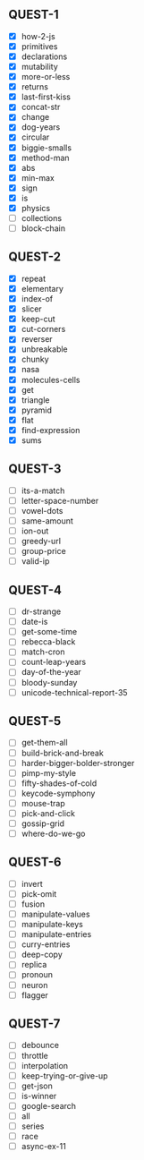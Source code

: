 ## QUEST-1
+   [x] how-2-js
+   [x] primitives
+   [x] declarations
+   [x] mutability
+   [x] more-or-less
+   [x] returns
+   [x] last-first-kiss
+   [x] concat-str
+   [x] change
+   [x] dog-years
+   [x] circular
+   [x] biggie-smalls
+   [x] method-man
+   [x] abs
+   [x] min-max
+   [x] sign
+   [x] is
+   [x] physics
+   [ ] collections
+   [ ] block-chain

## QUEST-2
+   [x] repeat
+   [x] elementary
+   [x] index-of
+   [x] slicer
+   [x] keep-cut
+   [x] cut-corners
+   [x] reverser
+   [x] unbreakable
+   [x] chunky
+   [x] nasa
+   [x] molecules-cells
+   [x] get
+   [x] triangle
+   [x] pyramid
+   [x] flat
+   [x] find-expression
+   [x] sums

## QUEST-3
+   [ ] its-a-match
+   [ ] letter-space-number
+   [ ] vowel-dots
+   [ ] same-amount
+   [ ] ion-out
+   [ ] greedy-url
+   [ ] group-price
+   [ ] valid-ip

## QUEST-4
+   [ ] dr-strange
+   [ ] date-is
+   [ ] get-some-time
+   [ ] rebecca-black
+   [ ] match-cron
+   [ ] count-leap-years
+   [ ] day-of-the-year
+   [ ] bloody-sunday
+   [ ] unicode-technical-report-35

## QUEST-5
+   [ ] get-them-all
+   [ ] build-brick-and-break
+   [ ] harder-bigger-bolder-stronger
+   [ ] pimp-my-style
+   [ ] fifty-shades-of-cold
+   [ ] keycode-symphony
+   [ ] mouse-trap
+   [ ] pick-and-click
+   [ ] gossip-grid
+   [ ] where-do-we-go

## QUEST-6
+   [ ] invert
+   [ ] pick-omit
+   [ ] fusion
+   [ ] manipulate-values
+   [ ] manipulate-keys
+   [ ] manipulate-entries
+   [ ] curry-entries
+   [ ] deep-copy
+   [ ] replica
+   [ ] pronoun
+   [ ] neuron
+   [ ] flagger

## QUEST-7
+   [ ] debounce
+   [ ] throttle
+   [ ] interpolation
+   [ ] keep-trying-or-give-up
+   [ ] get-json
+   [ ] is-winner
+   [ ] google-search
+   [ ] all
+   [ ] series
+   [ ] race
+   [ ] async-ex-11
